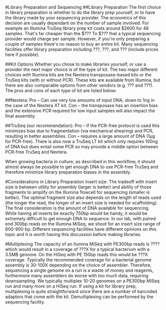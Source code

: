#Library Preparation and Sequencing 
##Library Preparation
The first choice in library preparation is whether to do the library prep yourself, or to have the library made by your sequencing provider. The economics of this decision are usually dependant on the number of sample involved. For example an Illumina TruSeq library prep kit costs around $2600 for 48 samples.  That's far cheaper than the $??? To $??? that a typical sequencing provider would charge per sample.  However, if you're only preparing a couple of samples there's no reason to buy an entire kit.  Many sequencing facilities offer library preparation including ???, ???, and ??? (include prices here if possible).

##Kit Options
Whether you chose to make libraries yourself, or use a provider the next major choice is of the type of kit.  The two major different choices with Illumina kits are the Nextera transposase-based kits or the TruSeq kits (with or without PCR). These kits are available from Illumina, but there are also comparable options from other vendors (e.g. ??? and ???). The pros and cons of each type of kit are listed below:

##Nextera: Pro – Can use very low amounts of input DNA, down to 1ng in the case of the Nextera XT kit. Con – the transposase has an insertion bias and the extensive PCR required for low input samples will also impact the final assembly.

##TruSeq (our recommendation): Pro – If the PCR-free protocol is used this minimizes bias due to fragmentation (via mechanical shearing) and PCR, resulting in better assemblies. Con – requires a large amount of DNA (1µg for PCR-free).  There is also now a TruSeq LT kit which only requires 100ng of DNA but does entail some PCR so may provide a middle option between PCR-free TruSeq and Nextera.

When growing bacteria in culture, as described in this workflow, it should almost always be possible to get enough DNA to use PCR-free TruSeq and therefore minimize library preparation biases in the assembly.

#Considerations in Library Preparation
Insert size: The tradeoff with insert size is between utility for assembly (larger is better) and ability of those fragments to amplify on the Illumina flowcell for sequencing (smaller is better). The optimal fragment size also depends on the length of reads used (the longer the read, the longer of an insert size is needed for scaffolding). The final consideration is the amount of DNA available for sequencing. While having all inserts be exactly 750bp would be handy, it would be extremely difficult to get enough DNA to sequence. In our lab, with paired end 300bp reads on the Illumina MiSeq, we shoot for an insert size range of 600-900 bp. Different sequencing facilities have different opinions on this topic and it is worth having this discussion before making libraries.

#Multiplexing
The capacity of an Ilumina MiSeq with PE300bp reads is ???? which would result in a coverage of ???X for a typical bacterium with a 3.5MB genome.  On the HiSeq with PE 150bp reads this would be ???X coverage. Typically the recommended coverage for a bacterial genome assembly is 30-100X depending on the choice of assembler.  Therefore, sequencing a single genome on a run is a waste of money and reagents, furthermore many assemblers do worse with too much data, requiring downsampling.  We typically multiplex 10-20 genomes on a PE300bp MiSeq run and many more on a HiSeq run.  If using a kit for library prep, multiplexing is quite straightforward since there are a number of barcoded adaptors that come with the kit. Demultiplexing can be performed by the sequencing facility.
